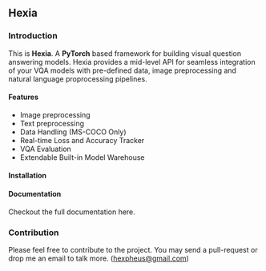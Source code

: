 ## Hexia

### Introduction
This is **Hexia**. A **PyTorch** based framework for building visual question answering models. Hexia provides a mid-level API for seamless integration of your VQA models with pre-defined data, image preprocessing and natural language proprocessing pipelines.

#### Features
*   Image preprocessing
*   Text preprocessing
*   Data Handling (MS-COCO Only)
*   Real-time Loss and Accuracy Tracker
*   VQA Evaluation
*   Extendable Built-in Model Warehouse

#### Installation

#### Documentation
Checkout the full documentation here.

### Contribution
Please feel free to contribute to the project. You may send a pull-request or drop me an email to talk more. ([hexpheus@gmail.com](hexpheus@gmail.com))
